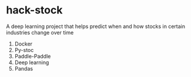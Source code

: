 # hack-stock
A deep learning project that helps predict when and how stocks in certain industries change over time

1. Docker 
2. Py-stoc
3. Paddle-Paddle
4. Deep learning
5. Pandas